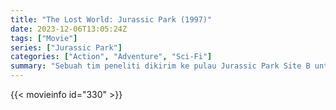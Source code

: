 ```yaml
---
title: "The Lost World: Jurassic Park (1997)"
date: 2023-12-06T13:05:24Z
tags: ["Movie"]
series: ["Jurassic Park"]
categories: ["Action", "Adventure", "Sci-Fi"]
summary: "Sebuah tim peneliti dikirim ke pulau Jurassic Park Site B untuk mempelajari dinosaurus di sana, sementara tim InGen melakukan pendekatan dengan agenda lain."
---
```


<mux-player stream-type="on-demand"
src="https://kp3d-my.sharepoint.com/personal/ryoo_kp3d_onmicrosoft_com/_layouts/15/download.aspx?share=EYZBBKo3il5Pruiy1REhRIcBZhj0GCZ76ERayFkW52Mj6w" prefer-playback="mse" controls>

</mux-player>


{{< movieinfo id="330" >}}

<script src="https://cdn.jsdelivr.net/npm/@mux/mux-player"></script>

 <script type="application/ld+json ">
{
"@context": "https://schema.org/",
"@type": "VideoObject",
"name": "The Lost World: Jurassic Park (1997)",
"contentUrl": "https://stream.mux.com/Hv02U02dffXnHJ9T9Y00RTmbbM3YpsjCvCh01RChxcvejJI.m3u8",
"thumbnailUrl": "https://www.themoviedb.org/t/p/original/koFaElDomBD8miT6F6Gggy0o9ah.jpg?width=314&fit_mode=preserve&time=25",
"uploadDate": "2023-12-06T13:05:24Z",
}

</script>
